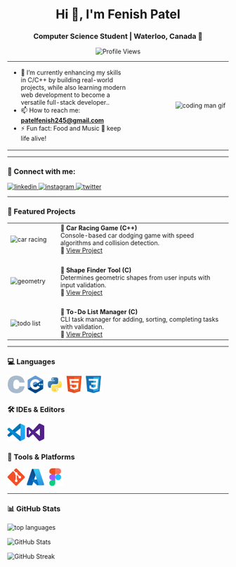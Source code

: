 <!-- ========================== -->
<!-- 👋 Header & Intro Section -->
<!-- ========================== -->
<h1 align="center">Hi 👋, I'm Fenish Patel</h1>
<h3 align="center">Computer Science Student | Waterloo, Canada 🌟</h3>

<p align="center">
  <img src="https://komarev.com/ghpvc/?username=FenishPatel0245-pw&label=Profile%20views&color=0e75b6&style=flat" alt="Profile Views"/>
</p>

<!-- Header with text + gif side-by-side -->
<table align="center">
  <tr>
    <td align="left" width="55%">
      <ul>
        <li>🌱 I’m currently enhancing my skills in C/C++ by building real-world     projects, while also learning modern web development to become a versatile full-stack developer..</li>
        <li>📫 How to reach me: <a href="mailto:patelfenish245@gmail.com"><strong>patelfenish245@gmail.com</strong></a></li>
        <li>⚡ Fun fact: Food and Music 🎵 keep life alive!</li>
      </ul>
    </td>
    <td align="right" width="45%">
      <img src="https://github.com/Adam-pw/Adam-pw/blob/main/animation_500_kxa883sd.gif" alt="coding man gif" width="300"/>
    </td>
  </tr>
</table>

---

### 🤝 Connect with me:
<p align="left">
  <a href="https://www.linkedin.com/in/fenishpatel" target="_blank">
    <img src="https://raw.githubusercontent.com/rahuldkjain/github-profile-readme-generator/master/src/images/icons/Social/linked-in-alt.svg" alt="linkedin" height="30" width="40"/>
  </a>
  <a href="https://instagram.com/fenish.__" target="_blank">
    <img src="https://raw.githubusercontent.com/rahuldkjain/github-profile-readme-generator/master/src/images/icons/Social/instagram.svg" alt="instagram" height="30" width="40"/>
  </a>
  <a href="https://x.com/fenish15345964?s=21" target="_blank">
    <img src="https://raw.githubusercontent.com/rahuldkjain/github-profile-readme-generator/master/src/images/icons/Social/twitter.svg" alt="twitter" height="30" width="40"/>
  </a>
</p>

---

### 🚀 Featured Projects

<table>
  <tr>
    <td width="100"><img src="https://media.giphy.com/media/3oEjI6SIIHBdRxXI40/giphy.gif" width="100" alt="car racing"/></td>
    <td>
      <strong>🚗 Car Racing Game (C++)</strong><br>
      Console-based car dodging game with speed algorithms and collision detection.<br>
      🔗 <a href="https://github.com/YOUR_USERNAME/car-racing-game" target="_blank">View Project</a>
    </td>
  </tr>
  <tr><td colspan="2"><br></td></tr>
  <tr>
    <td width="100"><img src="https://media.giphy.com/media/xUOwGcxp4xV1aApCbW/giphy.gif" width="100" alt="geometry"/></td>
    <td>
      <strong>📐 Shape Finder Tool (C)</strong><br>
      Determines geometric shapes from user inputs with input validation.<br>
      🔗 <a href="https://github.com/YOUR_USERNAME/shape-finder" target="_blank">View Project</a>
    </td>
  </tr>
  <tr><td colspan="2"><br></td></tr>
  <tr>
    <td width="100"><img src="https://media.giphy.com/media/3oKIPnAiaMCws8nOsE/giphy.gif" width="100" alt="todo list"/></td>
    <td>
      <strong>📝 To-Do List Manager (C)</strong><br>
      CLI task manager for adding, sorting, completing tasks with validation.<br>
      🔗 <a href="https://github.com/YOUR_USERNAME/todolist-c-project" target="_blank">View Project</a>
    </td>
  </tr>
</table>

---

### 💻 Languages
<p align="left">
  <a href="https://www.cprogramming.com/" target="_blank"><img src="https://raw.githubusercontent.com/devicons/devicon/master/icons/c/c-original.svg" alt="c" width="40" height="40"/></a>
  <a href="https://www.cplusplus.com/" target="_blank"><img src="https://raw.githubusercontent.com/devicons/devicon/master/icons/cplusplus/cplusplus-original.svg" alt="cplusplus" width="40" height="40"/></a>
  <a href="https://www.python.org/" target="_blank"><img src="https://raw.githubusercontent.com/devicons/devicon/master/icons/python/python-original.svg" alt="python" width="40" height="40"/></a>
  <a href="https://developer.mozilla.org/docs/Web/HTML" target="_blank"><img src="https://raw.githubusercontent.com/devicons/devicon/master/icons/html5/html5-original.svg" alt="html5" width="40" height="40"/></a>
  <a href="https://developer.mozilla.org/docs/Web/CSS" target="_blank"><img src="https://raw.githubusercontent.com/devicons/devicon/master/icons/css3/css3-original.svg" alt="css3" width="40" height="40"/></a>
</p>

### 🛠️ IDEs & Editors
<p align="left">
  <a href="https://code.visualstudio.com/" target="_blank"><img src="https://raw.githubusercontent.com/devicons/devicon/master/icons/vscode/vscode-original.svg" alt="vscode" width="40" height="40"/></a>
  <a href="https://visualstudio.microsoft.com/" target="_blank"><img src="https://raw.githubusercontent.com/devicons/devicon/master/icons/visualstudio/visualstudio-plain.svg" alt="visualstudio" width="40" height="40"/></a>
</p>

### 🔗 Tools & Platforms
<p align="left">
  <a href="https://git-scm.com/" target="_blank"><img src="https://raw.githubusercontent.com/devicons/devicon/master/icons/git/git-original.svg" alt="git" width="40" height="40"/></a>
  <a href="https://azure.microsoft.com/en-us/services/devops/boards/" target="_blank"><img src="https://raw.githubusercontent.com/devicons/devicon/master/icons/azure/azure-original.svg" alt="azure" width="40" height="40"/></a>
  <a href="https://www.figma.com/" target="_blank"><img src="https://raw.githubusercontent.com/devicons/devicon/master/icons/figma/figma-original.svg" alt="figma" width="40" height="40"/></a>
</p>

---

### 📊 GitHub Stats

<p>
  <img align="center" src="https://github-readme-stats.vercel.app/api/top-langs?username=fenishpatel&show_icons=true&locale=en&layout=compact&bg_color=0d1117&text_color=ffffff" alt="top languages" />
</p>
<p>
  <img align="center" src="https://github-readme-stats.vercel.app/api?username=fenishpatel&show_icons=true&locale=en&bg_color=0d1117&text_color=ffffff" alt="GitHub Stats" />
</p>
<p>
  <img align="center" src="https://github-readme-streak-stats.herokuapp.com/?user=fenishpatel&theme=dark&background=0d1117" alt="GitHub Streak" />
</p>
